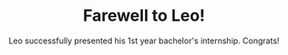 ---
title: "Farewell to Leo!"
subtitle: "Leo successfully presented his 1st year bachelor's internship. Congrats!"
layout: post
tags: news
published: true
---
